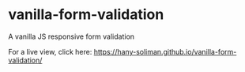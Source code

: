 # vanilla-form-validation
A vanilla JS  responsive form validation

For a live view, click here: https://hany-soliman.github.io/vanilla-form-validation/
